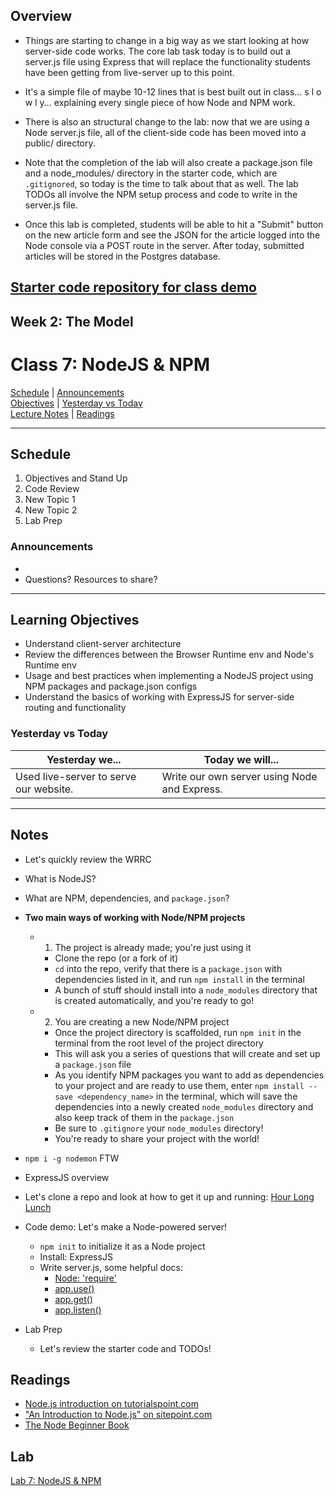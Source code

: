 ## Overview
<!-- Provide a general overview of the daily concepts and processes that will be covered in lectures and labs -->

- Things are starting to change in a big way as we start looking at how server-side code works. The core lab task today is to build out a server.js file using Express that will replace the functionality students have been getting from live-server up to this point.

- It's a simple file of maybe 10-12 lines that is best built out in class... s l o w l y... explaining every single piece of how Node and NPM work.

- There is also an structural change to the lab: now that we are using a Node server.js file, all of the client-side code has been moved into a public/ directory.

- Note that the completion of the lab will also create a package.json file and a node_modules/ directory in the starter code, which are `.gitignored`, so today is the time to talk about that as well. The lab TODOs all involve the NPM setup process and code to write in the server.js file.

- Once this lab is completed, students will be able to hit a "Submit" button on the new article form and see the JSON for the article logged into the Node console via a POST route in the server. After today, submitted articles will be stored in the Postgres database.

[Starter code repository for class demo](https://github.com/codefellows/301-7-express-demo)
---


## **Week 2: The Model**
# Class 7: NodeJS & NPM

[Schedule](#schedule) | [Announcements](#announcements) </br>
[Objectives](#learning-objectives) | [Yesterday vs Today](#yesterday-vs-today) </br>
[Lecture Notes](#notes) | [Readings](#readings)


<hr></hr>

## Schedule
1. Objectives and Stand Up
1. Code Review
1. New Topic 1
1. New Topic 2
1. Lab Prep

### Announcements
* 
* Questions? Resources to share?

<hr></hr>

## Learning Objectives
* Understand client-server architecture
* Review the differences between the Browser Runtime env and Node's Runtime env
* Usage and best practices when implementing a NodeJS project using NPM packages and package.json configs
* Understand the basics of working with ExpressJS for server-side routing and functionality


### Yesterday vs Today
| Yesterday we... | Today we will... |
| --------------- | ---------------- |
| Used live-server to serve our website. | Write our own server using Node and Express. |

<hr></hr>

## Notes
- Let's quickly review the WRRC
- What is NodeJS?
- What are NPM, dependencies, and `package.json`?

- **Two main ways of working with Node/NPM projects**
	- 1. The project is already made; you're just using it
		- Clone the repo (or a fork of it)
		- `cd` into the repo, verify that there is a `package.json` with dependencies listed in it, and run `npm install` in the terminal
		- A bunch of stuff should install into a `node_modules` directory that is created automatically, and you're ready to go!
	- 2. You are creating a new Node/NPM project
		- Once the project directory is scaffolded, run `npm init` in the terminal from the root level of the project directory
		- This will ask you a series of questions that will create and set up a `package.json` file
		- As you identify NPM packages you want to add as dependencies to your project and are ready to use them, enter `npm install --save <dependency_name>` in the terminal, which will save the dependencies into a newly created `node_modules` directory and also keep track of them in the `package.json`
		- Be sure to `.gitignore` your `node_modules` directory!
		- You're ready to share your project with the world!

- `npm i -g nodemon` FTW
- ExpressJS overview
- Let's clone a repo and look at how to get it up and running: [Hour Long Lunch](https://github.com/bentongreen/hour-long-lunch)

- Code demo: Let's make a Node-powered server!
	- `npm init` to initialize it as a Node project
	- Install: ExpressJS
	- Write server.js, some helpful docs:
		- [Node: 'require'](https://nodejs.org/api/modules.html#modules_module_require_id)
		- [app.use()](https://expressjs.com/en/api.html#app.use)
		- [app.get()](https://expressjs.com/en/api.html#app.get.method)
		- [app.listen()](https://expressjs.com/en/api.html#app.listen)
- Lab Prep
	- Let's review the starter code and TODOs!

## Readings
- [Node.js introduction on tutorialspoint.com](https://www.tutorialspoint.com/nodejs/nodejs_introduction.htm)
- ["An Introduction to Node.js" on sitepoint.com](https://www.sitepoint.com/an-introduction-to-node-js)
- [The Node Beginner Book](http://www.nodebeginner.org/)

## Lab
[Lab 7: NodeJS & NPM]()
